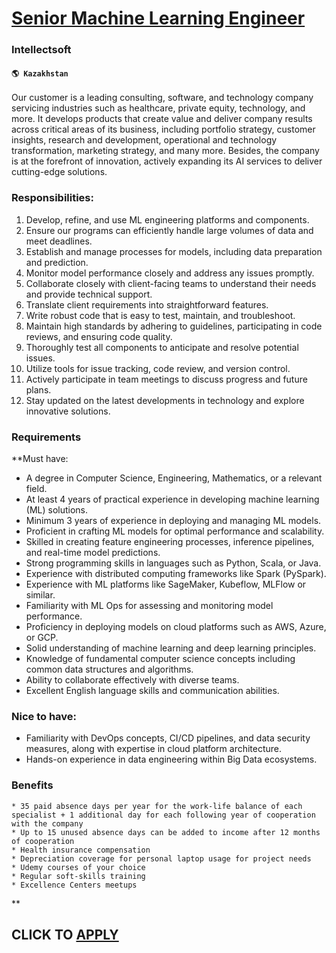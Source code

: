 # [Senior Machine Learning Engineer](https://www.remotewlb.com/apply/senior-machine-learning-engineer-81600)  
### Intellectsoft  
#### `🌎 Kazakhstan`  

Our customer is a leading consulting, software, and technology company servicing industries such as healthcare, private equity, technology, and more. It develops products that create value and deliver company results across critical areas of its business, including portfolio strategy, customer insights, research and development, operational and technology transformation, marketing strategy, and many more. Besides, the company is at the forefront of innovation, actively expanding its AI services to deliver cutting-edge solutions.

### Responsibilities:

  1. Develop, refine, and use ML engineering platforms and components. 
  2. Ensure our programs can efficiently handle large volumes of data and meet deadlines. 
  3. Establish and manage processes for models, including data preparation and prediction. 
  4. Monitor model performance closely and address any issues promptly. 
  5. Collaborate closely with client-facing teams to understand their needs and provide technical support. 
  6. Translate client requirements into straightforward features. 
  7. Write robust code that is easy to test, maintain, and troubleshoot. 
  8. Maintain high standards by adhering to guidelines, participating in code reviews, and ensuring code quality. 
  9. Thoroughly test all components to anticipate and resolve potential issues. 
  10. Utilize tools for issue tracking, code review, and version control. 
  11. Actively participate in team meetings to discuss progress and future plans. 
  12. Stay updated on the latest developments in technology and explore innovative solutions.

### Requirements

 **Must have:

  * A degree in Computer Science, Engineering, Mathematics, or a relevant field. 
  * At least 4 years of practical experience in developing machine learning (ML) solutions. 
  * Minimum 3 years of experience in deploying and managing ML models. 
  * Proficient in crafting ML models for optimal performance and scalability. 
  * Skilled in creating feature engineering processes, inference pipelines, and real-time model predictions. 
  * Strong programming skills in languages such as Python, Scala, or Java. 
  * Experience with distributed computing frameworks like Spark (PySpark). 
  * Experience with ML platforms like SageMaker, Kubeflow, MLFlow or similar. 
  * Familiarity with ML Ops for assessing and monitoring model performance. 
  * Proficiency in deploying models on cloud platforms such as AWS, Azure, or GCP. 
  * Solid understanding of machine learning and deep learning principles. 
  * Knowledge of fundamental computer science concepts including common data structures and algorithms. 
  * Ability to collaborate effectively with diverse teams. 
  * Excellent English language skills and communication abilities.

### Nice to have:

  * Familiarity with DevOps concepts, CI/CD pipelines, and data security measures, along with expertise in cloud platform architecture. 
  * Hands-on experience in data engineering within Big Data ecosystems.

### Benefits

    * 35 paid absence days per year for the work-life balance of each specialist + 1 additional day for each following year of cooperation with the company
    * Up to 15 unused absence days can be added to income after 12 months of cooperation
    * Health insurance compensation
    * Depreciation coverage for personal laptop usage for project needs
    * Udemy courses of your choice
    * Regular soft-skills training
    * Excellence Сenters meetups

**

  
## CLICK TO [APPLY](https://www.remotewlb.com/apply/senior-machine-learning-engineer-81600)

